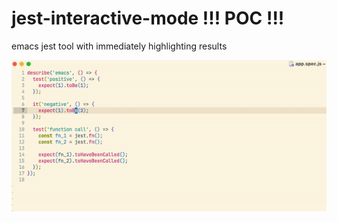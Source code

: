 # jest-interactive-mode !!! POC !!!

emacs jest tool with immediately highlighting results

![](./jest-interactive-mode.gif)
